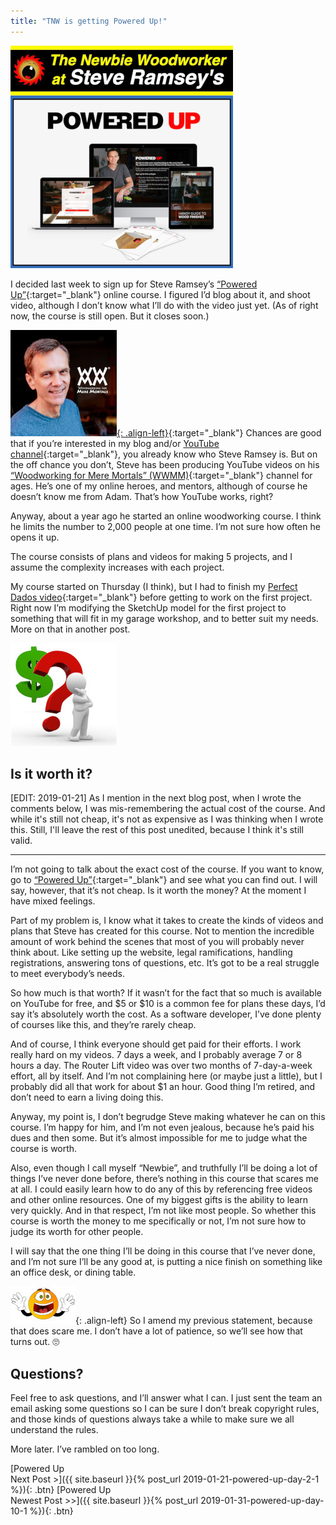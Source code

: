 ```yaml
---
title: "TNW is getting Powered Up!"
---
```

![](/assets/images-posts/TNW-at-WWMM-Powered-Up.jpg)

I decided last week to sign up for Steve Ramsey’s [“Powered Up”](https://theweekendwoodworker.com/powered-up){:target="_blank"} online course. I figured I’d blog about it, and shoot video, although I don’t know what I’ll do with the video just yet. (As of right now, the course is still open. But it closes soon.)

[![](/assets/images-posts/Steve-Ramsey.jpg){: .align-left}](https://www.youtube.com/channel/UCBB7sYb14uBtk8UqSQYc9-w){:target="_blank"}
Chances are good that if you’re interested in my blog and/or [YouTube channel](https://youtube.com/c/thenewbiewoodworker){:target="_blank"}, you already know who Steve Ramsey is. But on the off chance you don’t, Steve has been producing YouTube videos on his [“Woodworking for Mere Mortals” (WWMM)](https://www.youtube.com/channel/UCBB7sYb14uBtk8UqSQYc9-w){:target="_blank"} channel for ages.  He’s one of my online heroes, and mentors, although of course he doesn’t know me from Adam. That’s how YouTube works, right?

Anyway, about a year ago he started an online woodworking course. I think he limits the number to 2,000 people at one time. I’m not sure how often he opens it up.

The course consists of plans and videos for making 5 projects, and I assume the complexity increases with each project.

My course started on Thursday (I think), but I had to finish my [Perfect Dados video](https://youtu.be/geHBzciuv_A){:target="_blank"} before getting to work on the first project. Right now I’m modifying the SketchUp model for the first project to something that will fit in my garage workshop, and to better suit my needs. More on that in another post.

![](/assets/images-posts/worth-the-cost.jpg)
## Is it worth it?

[EDIT: 2019-01-21] As I mention in the next blog post, when I wrote the comments below, I was mis-remembering the actual cost of the course. And while it's still not cheap, it's not as expensive as I was thinking when I wrote this. Still, I'll leave the rest of this post unedited, because I think it's still valid.

---

I’m not going to talk about the exact cost of the course. If you want to know, go to [“Powered Up”](https://theweekendwoodworker.com/powered-up){:target="_blank"} and see what you can find out. I will say, however, that it’s not cheap. Is it worth the money? At the moment I have mixed feelings.

Part of my problem is, I know what it takes to create the kinds of videos and plans that Steve has created for this course. Not to mention the incredible amount of work behind the scenes that most of you will probably never think about. Like setting up the website, legal ramifications, handling registrations, answering tons of questions, etc. It’s got to be a real struggle to meet everybody’s needs.

So how much is that worth? If it wasn’t for the fact that so much is available on YouTube for free, and $5 or $10 is a common fee for plans these days, I’d say it’s absolutely worth the cost. As a software developer, I’ve done plenty of courses like this, and they’re rarely cheap.

And of course, I think everyone should get paid for their efforts. I work really hard on my videos. 7 days a week, and I probably average 7 or 8 hours a day. The Router Lift video was over two months of 7-day-a-week effort, all by itself. And I’m not complaining here (or maybe just a little), but I probably did all that work for about $1 an hour. Good thing I’m retired, and don’t need to earn a living doing this.

Anyway, my point is, I don’t begrudge Steve making whatever he can on this course. I’m happy for him, and I’m not even jealous, because he’s paid his dues and then some. But it’s almost impossible for me to judge what the course is worth.

Also, even though I call myself “Newbie”, and truthfully I’ll be doing a lot of things I’ve never done before, there’s nothing in this course that scares me at all. I could easily learn how to do any of this by referencing free videos and other online resources. One of my biggest gifts is the ability to learn very quickly. And in that respect, I’m not like most people. So whether this course is worth the money to me specifically or not, I’m not sure how to judge its worth for other people.

I will say that the one thing I’ll be doing in this course that I’ve never done, and I’m not sure I’ll be any good at, is putting a nice finish on something like an office desk, or dining table.

![](/assets/images-posts/smiley-scared.jpg){: .align-left}
So I amend my previous statement, because that does scare me. I don’t have a lot of patience, so we’ll see how that turns out. 🙄

## Questions?

Feel free to ask questions, and I’ll answer what I can. I just sent the team an email asking some questions so I can be sure I don’t break copyright rules, and those kinds of questions always take a while to make sure we all understand the rules.

More later. I’ve rambled on too long.

[Powered Up<br/>Next Post >]({{ site.baseurl }}{% post_url 2019-01-21-powered-up-day-2-1 %}){: .btn}
[Powered Up<br/>Newest Post >>]({{ site.baseurl }}{% post_url 2019-01-31-powered-up-day-10-1 %}){: .btn}
